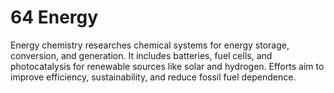 # 64 Energy
Energy chemistry researches chemical systems for energy storage, conversion, and generation. It includes batteries, fuel cells, and photocatalysis for renewable sources like solar and hydrogen. Efforts aim to improve efficiency, sustainability, and reduce fossil fuel dependence.
